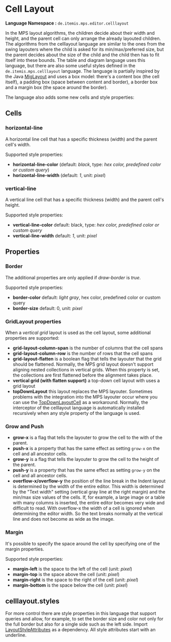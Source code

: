# Cell Layout

**Language Namespace :** `de.itemis.mps.editor.celllayout`

In the MPS layout algorithms, the children decide about their width and height, and the parent cell can only arrange the
already layouted children. The algorithms from the celllayout language are similar to the ones from the swing layouters
where the child is asked for its min/max/preferred size, but the parent decides about the size of the child and the child
then has to fit itself into these bounds. The table and diagram language uses this language, but there are also some useful 
styles defined in the `de.itemis.mps.celllayout` language. The language is partially inspired by the Java [MigLayout](http://www.miglayout.com/) and uses a box model: there's a content box (the cell itself), a padding box (space between content and border), a border box and
a margin box (the space around the border).

The language also adds some new cells and style properties:

## Cells

### horizontal-line

A horizontal line cell that has a specific thickness (width) and the parent cell's width. 

Supported style properties:

- **horizontal-line-color** (default: *black*, type: *hex color, predefined color or custom query*)
- **horizontal-line-width** (default: *1*, unit: *pixel*)

### vertical-line

A vertical line cell that has a specific thickness (width) and the parent cell's height.

Supported style properties:

- **vertical-line-color** default: black, type: *hex color, predefined color or custom query*
- **vertical-line-width** default: *1*, unit: *pixel*

## Properties

### Border

The additional properties are only applied if *draw-border* is *true*.

Supported style properties:

- **border-color** default: *light gray*, hex color, predefined color or custom query
- **border-size** default: 0, unit: *pixel*

### GridLayout properties

When a *vertical grid* layout is used as the cell layout, some additional properties are supported:

- **grid-layout-column-span** is the number of columns that the cell spans
- **grid-layout-column-row** is the number of rows that the cell spans
- **grid-layout-flatten** is a boolean flag that tells the layouter that the grid should be flattened. Normally,
 the MPS grid layout doesn't support aligning nested collections in vertical grids. When this property is set, the 
 collections are first flattened before the alignment takes place.
- **vertical grid (with flatten support)** a top-down cell layout with uses a grid layout
- **topDownLayout** this layout replaces the MPS layouter. Sometimes problems with the integration into the MPS layouter occur
 where you can use the [TopDownLayoutCell](http://127.0.0.1:63320/node?ref=r%3Abb8c05bc-4758-44fe-b1ab-f9faa5a73d31%28de.itemis.mps.editor.celllayout.structure%29%2F4159435463405238565) as a workaround. Normally, the interceptor of the celllayout language is automatically
installed recursively when any style property of the language is used.

### Grow and Push

- **grow-x** is a flag that tells the layouter to grow the cell to the with of the parent.
- **push-x** is a property that has the same effect as setting `grow-x` on the cell and all ancestor cells.
- **grow-y** is a flag that tells the layouter to grow the cell to the height of the parent.
- **push-y** is a property that has the same effect as setting `grow-y` on the cell and all ancestor cells.
- **overflow-x/overflow-y** the position of the line break in the Indent layout is determined by the width of the entire editor. This width is determined by the "Text width" setting (vertical gray line at the right margin) and the min/max size values of the cells. If, for example, a large image or a table with many columns is inserted, the entire editor becomes very wide and difficult to read. With overflow-x the width of a cell is ignored when determining the editor width. So the text breaks normally at the vertical line and does not become as wide as the image.


### Margin

It's possible to specify the space around the cell by specifying one of the margin properties.

Supported style properties:

- **margin-left** is the space to the left of the cell (unit: *pixel*)
- **margin-top** is the space above the cell (unit: *pixel*)
- **margin-right** is the space to the right of the cell (unit: *pixel*)
- **margin-bottom** is the space below the cell (unit: *pixel*)

## celllayout.styles

For more control there are style properties in this language that support queries and allow, for example, to set the border
size and color not only for the full border but also for a single side such as the left side. Import [LayoutStyleAttributes](http://127.0.0.1:63320/node?ref=r%3A0b928dd6-dd7e-45a8-b309-a2e315b7877a%28de.itemis.mps.editor.celllayout.styles.editor%29%2F7943214583599513397)
as a dependency. All style attributes start with an underline.
